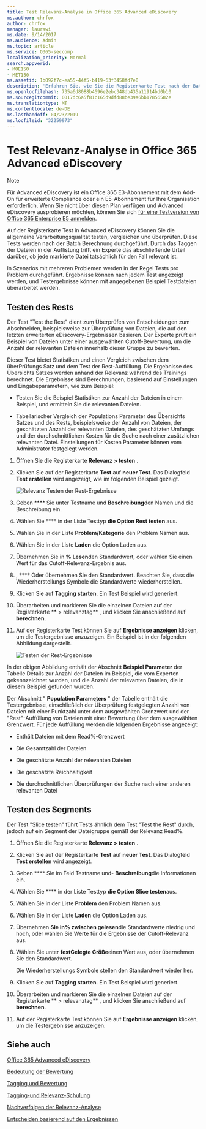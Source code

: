 ```yaml
---
title: Test Relevanz-Analyse in Office 365 Advanced eDiscovery
ms.author: chrfox
author: chrfox
manager: laurawi
ms.date: 9/14/2017
ms.audience: Admin
ms.topic: article
ms.service: O365-seccomp
localization_priority: Normal
search.appverid:
- MOE150
- MET150
ms.assetid: 1b092f7c-ea55-44f5-b419-63f3458fd7e0
description: 'Erfahren Sie, wie Sie die Registerkarte Test nach der Batch Berechnung in Office 365 Advanced eDiscovery verwenden, um die allgemeine Verarbeitungsqualität zu testen, zu vergleichen und zu validieren.  '
ms.openlocfilehash: 735a6d8088b4696e2ebc348db435a11914bd0b10
ms.sourcegitcommit: 0017dc6a5f81c165d9dfd88be39a6bb17856582e
ms.translationtype: MT
ms.contentlocale: de-DE
ms.lasthandoff: 04/23/2019
ms.locfileid: "32259973"
---
```

# <a name="test-relevance-analysis-in-office-365-advanced-ediscovery"></a>Test Relevanz-Analyse in Office 365 Advanced eDiscovery

> [!NOTE]
> Für Advanced eDiscovery ist ein Office 365 E3-Abonnement mit dem Add-On für erweiterte Compliance oder ein E5-Abonnement für Ihre Organisation erforderlich. Wenn Sie nicht über diesen Plan verfügen und Advanced eDiscovery ausprobieren möchten, können Sie sich [für eine Testversion von Office 365 Enterprise E5 anmelden](https://go.microsoft.com/fwlink/p/?LinkID=698279). 
  
Auf der Registerkarte Test in Advanced eDiscovery können Sie die allgemeine Verarbeitungsqualität testen, vergleichen und überprüfen. Diese Tests werden nach der Batch Berechnung durchgeführt. Durch das Taggen der Dateien in der Auflistung trifft ein Experte das abschließende Urteil darüber, ob jede markierte Datei tatsächlich für den Fall relevant ist. 
  
In Szenarios mit mehreren Problemen werden in der Regel Tests pro Problem durchgeführt. Ergebnisse können nach jedem Test angezeigt werden, und Testergebnisse können mit angegebenen Beispiel Testdateien überarbeitet werden.
  
## <a name="testing-the-rest"></a>Testen des Rests

Der Test "Test the Rest" dient zum Überprüfen von Entscheidungen zum Abschneiden, beispielsweise zur Überprüfung von Dateien, die auf den letzten erweiterten eDiscovery-Ergebnissen basieren. Der Experte prüft ein Beispiel von Dateien unter einer ausgewählten Cutoff-Bewertung, um die Anzahl der relevanten Dateien innerhalb dieser Gruppe zu bewerten.
  
Dieser Test bietet Statistiken und einen Vergleich zwischen dem überPrüfungs Satz und dem Test der Rest-Auffüllung. Die Ergebnisse des Übersichts Satzes werden anhand der Relevanz während des Trainings berechnet. Die Ergebnisse sind Berechnungen, basierend auf Einstellungen und Eingabeparametern, wie zum Beispiel:
  
- Testen Sie die Beispiel Statistiken zur Anzahl der Dateien in einem Beispiel, und ermitteln Sie die relevanten Dateien. 
    
- Tabellarischer Vergleich der Populations Parameter des Übersichts Satzes und des Rests, beispielsweise der Anzahl von Dateien, der geschätzten Anzahl der relevanten Dateien, des geschätzten Umfangs und der durchschnittlichen Kosten für die Suche nach einer zusätzlichen relevanten Datei. Einstellungen für Kosten Parameter können vom Administrator festgelegt werden.
    
1. Öffnen Sie die Registerkarte **Relevanz \> testen** . 
    
2. Klicken Sie auf der Registerkarte **Test** auf **neuer Test**. Das Dialogfeld **Test erstellen** wird angezeigt, wie im folgenden Beispiel gezeigt. 
    
    ![Relevanz Testen der Rest-Ergebnisse](media/46e6898a-f929-4fd0-88d9-6f91d04b6ce2.png)
  
3. Geben **** Sie unter Testname und **Beschreibung**den Namen und die Beschreibung ein.
    
4. Wählen Sie **** in der Liste Testtyp **die Option Rest testen** aus.
    
5. Wählen Sie in der Liste **Problem/Kategorie** den Problem Namen aus. 
    
6. Wählen Sie in der Liste **Laden** die Option Laden aus. 
    
7. Übernehmen Sie in **% Lesen**den Standardwert, oder wählen Sie einen Wert für das Cutoff-Relevanz-Ergebnis aus. 
    
8. , **** Oder übernehmen Sie den Standardwert. Beachten Sie, dass die Wiederherstellungs Symbole die Standardwerte wiederherstellen.
    
9. Klicken Sie auf **Tagging starten**. Ein Test Beispiel wird generiert.
    
10. Überarbeiten und markieren Sie die einzelnen Dateien auf der Registerkarte ** \> relevanztag** , und klicken Sie anschließend auf **berechnen**.
    
11. Auf der Registerkarte Test können Sie auf **Ergebnisse anzeigen** klicken, um die Testergebnisse anzuzeigen. Ein Beispiel ist in der folgenden Abbildung dargestellt. 
    
    ![Testen der Rest-Ergebnisse](media/b95744a9-047d-4c29-992d-04fa7e58e58a.png)
  
In der obigen Abbildung enthält der Abschnitt **Beispiel Parameter** der Tabelle Details zur Anzahl der Dateien im Beispiel, die vom Experten gekennzeichnet wurden, und die Anzahl der relevanten Dateien, die in diesem Beispiel gefunden wurden. 
  
Der Abschnitt " **Population Parameters** " der Tabelle enthält die Testergebnisse, einschließlich der Überprüfung festgelegten Anzahl von Dateien mit einer Punktzahl unter dem ausgewählten Grenzwert und der "Rest"-Auffüllung von Dateien mit einer Bewertung über dem ausgewählten Grenzwert. Für jede Auffüllung werden die folgenden Ergebnisse angezeigt: 
  
- Enthält Dateien mit dem Read%-Grenzwert
    
- Die Gesamtzahl der Dateien 
    
- Die geschätzte Anzahl der relevanten Dateien 
    
- Die geschätzte Reichhaltigkeit 
    
- Die durchschnittlichen Überprüfungen der Suche nach einer anderen relevanten Datei
    
## <a name="testing-the-slice"></a>Testen des Segments

Der Test "Slice testen" führt Tests ähnlich dem Test "Test the Rest" durch, jedoch auf ein Segment der Dateigruppe gemäß der Relevanz Read%.
  
1. Öffnen Sie die Registerkarte **Relevanz \> testen** . 
    
2. Klicken Sie auf der Registerkarte **Test** auf **neuer Test**. Das Dialogfeld **Test erstellen** wird angezeigt. 
    
3. Geben **** Sie im Feld Testname und- **Beschreibung**die Informationen ein.
    
4. Wählen Sie **** in der Liste Testtyp **die Option Slice testen**aus.
    
5. Wählen Sie in der Liste **Problem** den Problem Namen aus. 
    
6. Wählen Sie in der Liste **Laden** die Option Laden aus. 
    
7. Übernehmen **Sie in% zwischen gelesen**die Standardwerte niedrig und hoch, oder wählen Sie Werte für die Ergebnisse der Cutoff-Relevanz aus. 
    
8. Wählen Sie unter **festGelegte Größe**einen Wert aus, oder übernehmen Sie den Standardwert.
    
    Die Wiederherstellungs Symbole stellen den Standardwert wieder her.
    
9. Klicken Sie auf **Tagging starten**. Ein Test Beispiel wird generiert.
    
10. Überarbeiten und markieren Sie die einzelnen Dateien auf der Registerkarte ** \> relevanztag** , und klicken Sie anschließend auf **berechnen**. 
    
11. Auf der Registerkarte Test können Sie auf **Ergebnisse anzeigen** klicken, um die Testergebnisse anzuzeigen. 
    
## <a name="see-also"></a>Siehe auch

[Office 365 Advanced eDiscovery](office-365-advanced-ediscovery.md)
  
[Bedeutung der Bewertung](assessment-in-relevance-in-advanced-ediscovery.md)
  
[Tagging und Bewertung](tagging-and-assessment-in-advanced-ediscovery.md)
  
[Tagging-und Relevanz-Schulung](tagging-and-relevance-training-in-advanced-ediscovery.md)
  
[Nachverfolgen der Relevanz-Analyse](track-relevance-analysis-in-advanced-ediscovery.md)
  
[Entscheiden basierend auf den Ergebnissen](decision-based-on-the-results-in-advanced-ediscovery.md)

